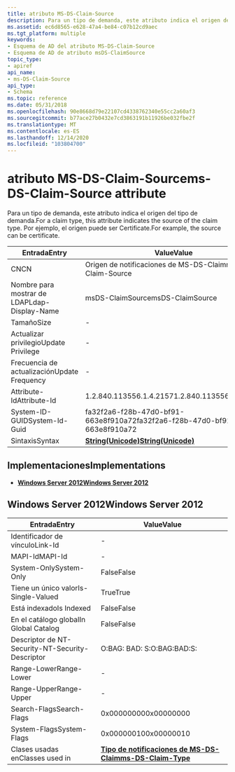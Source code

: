 ```yaml
---
title: atributo MS-DS-Claim-Source
description: Para un tipo de demanda, este atributo indica el origen del tipo de demanda. Por ejemplo, el origen puede ser Certificate.
ms.assetid: ec6d8565-e628-47a4-be84-c07b12cd9aec
ms.tgt_platform: multiple
keywords:
- Esquema de AD del atributo MS-DS-Claim-Source
- Esquema de AD de atributo msDS-ClaimSource
topic_type:
- apiref
api_name:
- ms-DS-Claim-Source
api_type:
- Schema
ms.topic: reference
ms.date: 05/31/2018
ms.openlocfilehash: 90e8668d79e22107cd4338762340e55cc2a60af3
ms.sourcegitcommit: b77ace27b0432e7cd3863191b11926be032fbe2f
ms.translationtype: MT
ms.contentlocale: es-ES
ms.lasthandoff: 12/14/2020
ms.locfileid: "103804700"
---
```

# <a name="ms-ds-claim-source-attribute"></a><span data-ttu-id="f97bf-106">atributo MS-DS-Claim-Source</span><span class="sxs-lookup"><span data-stu-id="f97bf-106">ms-DS-Claim-Source attribute</span></span>

<span data-ttu-id="f97bf-107">Para un tipo de demanda, este atributo indica el origen del tipo de demanda.</span><span class="sxs-lookup"><span data-stu-id="f97bf-107">For a claim type, this attribute indicates the source of the claim type.</span></span> <span data-ttu-id="f97bf-108">Por ejemplo, el origen puede ser Certificate.</span><span class="sxs-lookup"><span data-stu-id="f97bf-108">For example, the source can be certificate.</span></span>



| <span data-ttu-id="f97bf-109">Entrada</span><span class="sxs-lookup"><span data-stu-id="f97bf-109">Entry</span></span> | <span data-ttu-id="f97bf-110">Value</span><span class="sxs-lookup"><span data-stu-id="f97bf-110">Value</span></span> |
|-------------------|---------------------------------------------|
| <span data-ttu-id="f97bf-111">CN</span><span class="sxs-lookup"><span data-stu-id="f97bf-111">CN</span></span>                | <span data-ttu-id="f97bf-112">Origen de notificaciones de MS-DS-Claim</span><span class="sxs-lookup"><span data-stu-id="f97bf-112">ms-DS-Claim-Source</span></span>                          |
| <span data-ttu-id="f97bf-113">Nombre para mostrar de LDAP</span><span class="sxs-lookup"><span data-stu-id="f97bf-113">Ldap-Display-Name</span></span> | <span data-ttu-id="f97bf-114">msDS-ClaimSource</span><span class="sxs-lookup"><span data-stu-id="f97bf-114">msDS-ClaimSource</span></span>                            |
| <span data-ttu-id="f97bf-115">Tamaño</span><span class="sxs-lookup"><span data-stu-id="f97bf-115">Size</span></span>              | \-                                          |
| <span data-ttu-id="f97bf-116">Actualizar privilegio</span><span class="sxs-lookup"><span data-stu-id="f97bf-116">Update Privilege</span></span>  | \-                                          |
| <span data-ttu-id="f97bf-117">Frecuencia de actualización</span><span class="sxs-lookup"><span data-stu-id="f97bf-117">Update Frequency</span></span>  | \-                                          |
| <span data-ttu-id="f97bf-118">Attribute-Id</span><span class="sxs-lookup"><span data-stu-id="f97bf-118">Attribute-Id</span></span>      | <span data-ttu-id="f97bf-119">1.2.840.113556.1.4.2157</span><span class="sxs-lookup"><span data-stu-id="f97bf-119">1.2.840.113556.1.4.2157</span></span>                     |
| <span data-ttu-id="f97bf-120">System-ID-GUID</span><span class="sxs-lookup"><span data-stu-id="f97bf-120">System-Id-Guid</span></span>    | <span data-ttu-id="f97bf-121">fa32f2a6-f28b-47d0-bf91-663e8f910a72</span><span class="sxs-lookup"><span data-stu-id="f97bf-121">fa32f2a6-f28b-47d0-bf91-663e8f910a72</span></span>        |
| <span data-ttu-id="f97bf-122">Sintaxis</span><span class="sxs-lookup"><span data-stu-id="f97bf-122">Syntax</span></span>            | [<span data-ttu-id="f97bf-123">**String(Unicode)**</span><span class="sxs-lookup"><span data-stu-id="f97bf-123">**String(Unicode)**</span></span>](s-string-unicode.md) |



## <a name="implementations"></a><span data-ttu-id="f97bf-124">Implementaciones</span><span class="sxs-lookup"><span data-stu-id="f97bf-124">Implementations</span></span>

-   [<span data-ttu-id="f97bf-125">**Windows Server 2012**</span><span class="sxs-lookup"><span data-stu-id="f97bf-125">**Windows Server 2012**</span></span>](#windows-server-2012)

## <a name="windows-server-2012"></a><span data-ttu-id="f97bf-126">Windows Server 2012</span><span class="sxs-lookup"><span data-stu-id="f97bf-126">Windows Server 2012</span></span>



| <span data-ttu-id="f97bf-127">Entrada</span><span class="sxs-lookup"><span data-stu-id="f97bf-127">Entry</span></span> | <span data-ttu-id="f97bf-128">Value</span><span class="sxs-lookup"><span data-stu-id="f97bf-128">Value</span></span> |
|------------------------|---------------------------------------------------------|
| <span data-ttu-id="f97bf-129">Identificador de vínculo</span><span class="sxs-lookup"><span data-stu-id="f97bf-129">Link-Id</span></span>                | \-                                                      |
| <span data-ttu-id="f97bf-130">MAPI-Id</span><span class="sxs-lookup"><span data-stu-id="f97bf-130">MAPI-Id</span></span>                | \-                                                      |
| <span data-ttu-id="f97bf-131">System-Only</span><span class="sxs-lookup"><span data-stu-id="f97bf-131">System-Only</span></span>            | <span data-ttu-id="f97bf-132">False</span><span class="sxs-lookup"><span data-stu-id="f97bf-132">False</span></span>                                                   |
| <span data-ttu-id="f97bf-133">Tiene un único valor</span><span class="sxs-lookup"><span data-stu-id="f97bf-133">Is-Single-Valued</span></span>       | <span data-ttu-id="f97bf-134">True</span><span class="sxs-lookup"><span data-stu-id="f97bf-134">True</span></span>                                                    |
| <span data-ttu-id="f97bf-135">Está indexado</span><span class="sxs-lookup"><span data-stu-id="f97bf-135">Is Indexed</span></span>             | <span data-ttu-id="f97bf-136">False</span><span class="sxs-lookup"><span data-stu-id="f97bf-136">False</span></span>                                                   |
| <span data-ttu-id="f97bf-137">En el catálogo global</span><span class="sxs-lookup"><span data-stu-id="f97bf-137">In Global Catalog</span></span>      | <span data-ttu-id="f97bf-138">False</span><span class="sxs-lookup"><span data-stu-id="f97bf-138">False</span></span>                                                   |
| <span data-ttu-id="f97bf-139">Descriptor de NT-Security-</span><span class="sxs-lookup"><span data-stu-id="f97bf-139">NT-Security-Descriptor</span></span> | <span data-ttu-id="f97bf-140">O:BAG: BAD: S:</span><span class="sxs-lookup"><span data-stu-id="f97bf-140">O:BAG:BAD:S:</span></span>                                            |
| <span data-ttu-id="f97bf-141">Range-Lower</span><span class="sxs-lookup"><span data-stu-id="f97bf-141">Range-Lower</span></span>            | \-                                                      |
| <span data-ttu-id="f97bf-142">Range-Upper</span><span class="sxs-lookup"><span data-stu-id="f97bf-142">Range-Upper</span></span>            | \-                                                      |
| <span data-ttu-id="f97bf-143">Search-Flags</span><span class="sxs-lookup"><span data-stu-id="f97bf-143">Search-Flags</span></span>           | <span data-ttu-id="f97bf-144">0x00000000</span><span class="sxs-lookup"><span data-stu-id="f97bf-144">0x00000000</span></span>                                              |
| <span data-ttu-id="f97bf-145">System-Flags</span><span class="sxs-lookup"><span data-stu-id="f97bf-145">System-Flags</span></span>           | <span data-ttu-id="f97bf-146">0x00000010</span><span class="sxs-lookup"><span data-stu-id="f97bf-146">0x00000010</span></span>                                              |
| <span data-ttu-id="f97bf-147">Clases usadas en</span><span class="sxs-lookup"><span data-stu-id="f97bf-147">Classes used in</span></span>        | [<span data-ttu-id="f97bf-148">**Tipo de notificaciones de MS-DS-Claim**</span><span class="sxs-lookup"><span data-stu-id="f97bf-148">**ms-DS-Claim-Type**</span></span>](c-msds-claimtype.md)<br/> |



 

 





